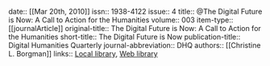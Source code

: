 date:: [[Mar 20th, 2010]]
issn:: 1938-4122
issue:: 4
title:: @The Digital Future is Now: A Call to Action for the Humanities
volume:: 003
item-type:: [[journalArticle]]
original-title:: The Digital Future is Now: A Call to Action for the Humanities
short-title:: The Digital Future is Now
publication-title:: Digital Humanities Quarterly
journal-abbreviation:: DHQ
authors:: [[Christine L. Borgman]]
links:: [Local library](zotero://select/groups/2386895/items/3ANCMPQY), [Web library](https://www.zotero.org/groups/2386895/items/3ANCMPQY)
